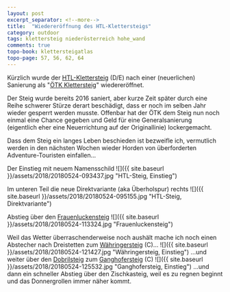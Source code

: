 ```yaml
---
layout: post
excerpt_separator: <!--more-->
title:  "Wiedereröffnung des HTL-Klettersteigs"
category: outdoor
tags: klettersteig niederösterreich hohe_wand
comments: true
topo-book: klettersteigatlas
topo-page: 57, 56, 62, 64
---
```

Kürzlich wurde der [HTL-Klettersteig](http://www.bergsteigen.com/klettersteig/niederoesterreich/gutensteiner-alpen/htl-steig-klettersteig) (D/E) nach einer (neuerlichen) Sanierung als "[ÖTK Klettersteig](http://www.bergsteigen.com/klettersteig/niederoesterreich/gutensteiner-alpen/oetk-klettersteig)" wiedereröffnet.

<!--more-->

Der Steig wurde bereits 2016 saniert, aber kurze Zeit später durch eine Reihe schwerer Stürze derart beschädigt, dass er noch im selben Jahr wieder gesperrt werden musste. Offenbar hat der ÖTK dem Steig nun noch einmal eine Chance gegeben und Geld für eine Generalsanierung (eigentlich eher eine Neuerrichtung auf der Originallinie) lockergemacht.

Dass dem Steig ein langes Leben beschieden ist bezweifle ich, vermutlich werden in den nächsten Wochen wieder Horden von überforderten Adventure-Touristen einfallen...


Der Einstieg mit neuem Namensschild
![]({{ site.baseurl }}/assets/2018/20180524-093437.jpg "HTL-Steig, Einstieg")

Im unteren Teil die neue Direktvariante (aka Überholspur) rechts
![]({{ site.baseurl }}/assets/2018/20180524-095155.jpg "HTL-Steig, Direktvariante")

Abstieg über den [Frauenluckensteig](http://www.bergsteigen.com/klettersteig/niederoesterreich/gutensteiner-alpen/frauenluckensteig)
![]({{ site.baseurl }}/assets/2018/20180524-113324.jpg "Frauenluckensteig")

Weil das Wetter überraschenderweise noch aushält mache ich noch einen Abstecher nach Dreistetten zum [Währingersteig](http://www.bergsteigen.com/klettersteig/niederoesterreich/gutensteiner-alpen/waehringersteig) (C)...
![]({{ site.baseurl }}/assets/2018/20180524-121427.jpg "Währingersteig, Einstieg")
...und weiter über den [Dobrilsteig](http://www.bergsteigen.com/klettersteig/niederoesterreich/gutensteiner-alpen/drobilsteig) zum [Ganghofersteig](http://www.bergsteigen.com/klettersteig/niederoesterreich/gutensteiner-alpen/ganghofersteig) (C)
![]({{ site.baseurl }}/assets/2018/20180524-125532.jpg "Ganghofersteig, Einstieg")
...und dann ein schneller Abstieg über den Zischkasteig, weil es zu regnen beginnt und das Donnergrollen immer näher kommt.
